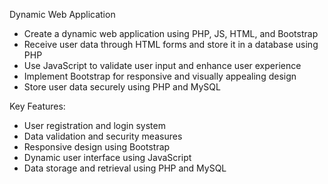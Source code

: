 Dynamic Web Application

- Create a dynamic web application using PHP, JS, HTML, and Bootstrap
- Receive user data through HTML forms and store it in a database using PHP
- Use JavaScript to validate user input and enhance user experience
- Implement Bootstrap for responsive and visually appealing design
- Store user data securely using PHP and MySQL

Key Features:

- User registration and login system
- Data validation and security measures
- Responsive design using Bootstrap
- Dynamic user interface using JavaScript
- Data storage and retrieval using PHP and MySQL
